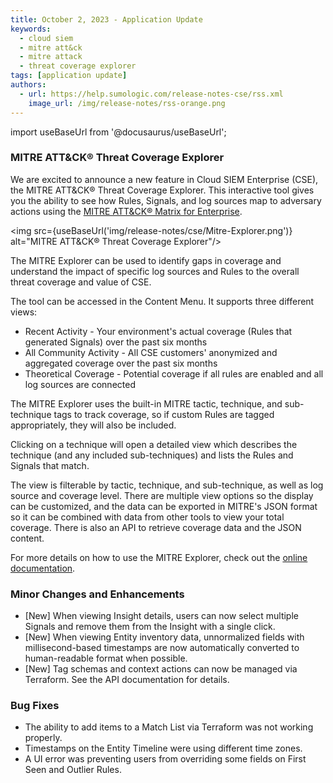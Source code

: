 ```yaml
---
title: October 2, 2023 - Application Update
keywords:
  - cloud siem
  - mitre att&ck
  - mitre attack
  - threat coverage explorer
tags: [application update]
authors:
  - url: https://help.sumologic.com/release-notes-cse/rss.xml
    image_url: /img/release-notes/rss-orange.png
---
```


import useBaseUrl from '@docusaurus/useBaseUrl';

### MITRE ATT&amp;CK&reg; Threat Coverage Explorer

We are excited to announce a new feature in Cloud SIEM Enterprise (CSE), the MITRE ATT&amp;CK&reg; Threat Coverage Explorer. This interactive tool gives you the ability to see how Rules, Signals, and log sources map to adversary actions using the [MITRE ATT&amp;CK&reg; Matrix for Enterprise](https://attack.mitre.org/).

<img src={useBaseUrl('img/release-notes/cse/Mitre-Explorer.png')} alt="MITRE ATT&amp;CK&reg; Threat Coverage Explorer"/>

The MITRE Explorer can be used to identify gaps in coverage and understand the impact of specific log sources and Rules to the overall threat coverage and value of CSE.

The tool can be accessed in the Content Menu. It supports three different views:
* Recent Activity - Your environment's actual coverage (Rules that generated Signals) over the past six months
* All Community Activity - All CSE customers' anonymized and aggregated coverage over the past six months
* Theoretical Coverage - Potential coverage if all rules are enabled and all log sources are connected

The MITRE Explorer uses the built-in MITRE tactic, technique, and sub-technique tags to track coverage, so if custom Rules are tagged appropriately, they will also be included. 

Clicking on a technique will open a detailed view which describes the technique (and any included sub-techniques) and lists the Rules and Signals that match. 

The view is filterable by tactic, technique, and sub-technique, as well as log source and coverage level. There are multiple view options so the display can be customized, and the data can be exported in MITRE's JSON format so it can be combined with data from other tools to view your total coverage. There is also an API to retrieve coverage data and the JSON content. 

For more details on how to use the MITRE Explorer, check out the [online documentation](/docs/cse/administration/mitre-coverage/).

### Minor Changes and Enhancements

* [New] When viewing Insight details, users can now select multiple Signals and remove them from the Insight with a single click.
* [New] When viewing Entity inventory data, unnormalized fields with millisecond-based timestamps are now automatically converted to human-readable format when possible.
* [New] Tag schemas and context actions can now be managed via Terraform. See the API documentation for details.

### Bug Fixes

* The ability to add items to a Match List via Terraform was not working properly.
* Timestamps on the Entity Timeline were using different time zones.
* A UI error was preventing users from overriding some fields on First Seen and Outlier Rules.